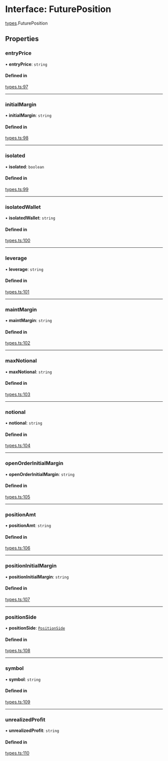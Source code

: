 # Interface: FuturePosition

[types](../modules/types.md).FuturePosition

## Properties

### entryPrice

• **entryPrice**: `string`

#### Defined in

[types.ts:97](https://github.com/Altamoon/altamoon/blob/b1afd68/app/api/types.ts#L97)

___

### initialMargin

• **initialMargin**: `string`

#### Defined in

[types.ts:98](https://github.com/Altamoon/altamoon/blob/b1afd68/app/api/types.ts#L98)

___

### isolated

• **isolated**: `boolean`

#### Defined in

[types.ts:99](https://github.com/Altamoon/altamoon/blob/b1afd68/app/api/types.ts#L99)

___

### isolatedWallet

• **isolatedWallet**: `string`

#### Defined in

[types.ts:100](https://github.com/Altamoon/altamoon/blob/b1afd68/app/api/types.ts#L100)

___

### leverage

• **leverage**: `string`

#### Defined in

[types.ts:101](https://github.com/Altamoon/altamoon/blob/b1afd68/app/api/types.ts#L101)

___

### maintMargin

• **maintMargin**: `string`

#### Defined in

[types.ts:102](https://github.com/Altamoon/altamoon/blob/b1afd68/app/api/types.ts#L102)

___

### maxNotional

• **maxNotional**: `string`

#### Defined in

[types.ts:103](https://github.com/Altamoon/altamoon/blob/b1afd68/app/api/types.ts#L103)

___

### notional

• **notional**: `string`

#### Defined in

[types.ts:104](https://github.com/Altamoon/altamoon/blob/b1afd68/app/api/types.ts#L104)

___

### openOrderInitialMargin

• **openOrderInitialMargin**: `string`

#### Defined in

[types.ts:105](https://github.com/Altamoon/altamoon/blob/b1afd68/app/api/types.ts#L105)

___

### positionAmt

• **positionAmt**: `string`

#### Defined in

[types.ts:106](https://github.com/Altamoon/altamoon/blob/b1afd68/app/api/types.ts#L106)

___

### positionInitialMargin

• **positionInitialMargin**: `string`

#### Defined in

[types.ts:107](https://github.com/Altamoon/altamoon/blob/b1afd68/app/api/types.ts#L107)

___

### positionSide

• **positionSide**: [`PositionSide`](../modules/types.md#positionside)

#### Defined in

[types.ts:108](https://github.com/Altamoon/altamoon/blob/b1afd68/app/api/types.ts#L108)

___

### symbol

• **symbol**: `string`

#### Defined in

[types.ts:109](https://github.com/Altamoon/altamoon/blob/b1afd68/app/api/types.ts#L109)

___

### unrealizedProfit

• **unrealizedProfit**: `string`

#### Defined in

[types.ts:110](https://github.com/Altamoon/altamoon/blob/b1afd68/app/api/types.ts#L110)
